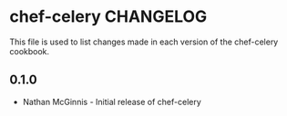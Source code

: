chef-celery CHANGELOG
=====================

This file is used to list changes made in each version of the chef-celery cookbook.

0.1.0
-----
- Nathan McGinnis - Initial release of chef-celery
